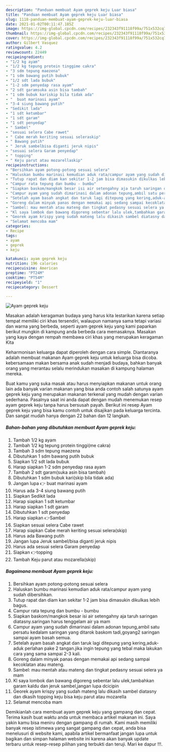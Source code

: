 ```yaml
---
description: "Panduan membuat Ayam geprek keju Luar biasa"
title: "Panduan membuat Ayam geprek keju Luar biasa"
slug: 1118-panduan-membuat-ayam-geprek-keju-luar-biasa
date: 2021-01-02T00:11:47.185Z
image: https://img-global.cpcdn.com/recipes/232343f91118f99a/751x532cq70/ayam-geprek-keju-foto-resep-utama.jpg
thumbnail: https://img-global.cpcdn.com/recipes/232343f91118f99a/751x532cq70/ayam-geprek-keju-foto-resep-utama.jpg
cover: https://img-global.cpcdn.com/recipes/232343f91118f99a/751x532cq70/ayam-geprek-keju-foto-resep-utama.jpg
author: Gilbert Vasquez
ratingvalue: 4.2
reviewcount: 22449
recipeingredient:
- "1/2 kg ayam"
- "1/2 kg tepung protein tinggime cakra"
- "3 sdm tepung maezena"
- "1 sdm bawang putih bubuk"
- "1/2 sdt lada bubuk"
- "1-2 sdm penyedap rasa ayam"
- "2 sdt garamsuka asin bisa tambah"
- "1 sdm bubuk kariskip bila tidak ada"
- "  buat marinasi ayam"
- "3-4 siung bawang putih"
- "Sedikit lada"
- "1 sdt ketumbar"
- "1 sdt garam"
- "1 sdt penyedap"
- " Sambel"
- "sesuai selera Cabe rawet"
- " Cabe merah keriting sesuai seleraskip"
- " Bawang putih"
- " Jeruk sambelbisa diganti jeruk nipis"
- "sesuai selera Garam penyedap"
- " topping"
- " Keju parut atau mozarellaskip"
recipeinstructions:
- "Bersihkan ayam potong-potong sesuai selera"
- "Haluskan bumbu marinasi kemudian aduk rata/campur ayam yang sudah dibersihkan."
- "Tutup rapat dan diam kan sekitar 1-2 jam bisa dimasukin dikulkas lebih bagus."
- "Campur rata tepung dan bumbu - bumbu"
- "Siapkan baskom/mangkok besar isi air setengahny aja taruh saringan diatasny.saringan harus tenggelam air ya mam"
- "Campur ayam yang sudah dimarinasi dalam adonan tepung,ambil satu persatu kedalam saringan yang ditarok baskom tadi,goyang2 saringan sampai ayam basah semua."
- "Setelah ayam basah angkat dan taruk lagi ditepung yang kering,aduk-aduk perlahan pake 2 tangan.jika ingin tepung yang tebal maka lakukan cara yang sama sampai 2-3 kali."
- "Goreng dalam minyak panas dengan memakai api sedang sampai kecoklatan atau mateng."
- "Sambel: mau mentah atau mateng dan tingkat pedasny sesuai selera ya mam"
- "Kl saya lombok dan bawang digoreng sebentar lalu ulek,tambahkan garam kaldu dan jeruk sambel,jangan lupa dcicipin"
- "Georek ayam krispy yang sudah mateng lalu dikasih sambel diatasny dan dkasih topping keju bisa keju parut atau mozarella"
- "Selamat mencoba mam"
categories:
- Recipe
tags:
- ayam
- geprek
- keju

katakunci: ayam geprek keju 
nutrition: 196 calories
recipecuisine: American
preptime: "PT24M"
cooktime: "PT54M"
recipeyield: "1"
recipecategory: Dessert

---
```



![Ayam geprek keju](https://img-global.cpcdn.com/recipes/232343f91118f99a/751x532cq70/ayam-geprek-keju-foto-resep-utama.jpg)

Masakan adalah keragaman budaya yang harus kita lestarikan karena setiap tempat memiliki ciri khas tersendiri, walaupun namanya sama tetapi variasi dan warna yang berbeda, seperti ayam geprek keju yang kami paparkan berikut mungkin di kampung anda berbeda cara memasaknya. Masakan yang kaya dengan rempah membawa ciri khas yang merupakan keragaman Kita

Keharmonisan keluarga dapat diperoleh dengan cara simple. Diantaranya adalah membuat makanan Ayam geprek keju untuk keluarga bisa dicoba. kebersamaan makan bersama anak sudah menjadi budaya, bahkan banyak orang yang merantau selalu merindukan masakan di kampung halaman mereka.



Buat kamu yang suka masak atau harus menyiapkan makanan untuk orang lain ada banyak varian makanan yang bisa anda contoh salah satunya ayam geprek keju yang merupakan makanan terkenal yang mudah dengan varian sederhana. Pasalnya saat ini anda dapat dengan mudah menemukan resep ayam geprek keju tanpa harus bersusah payah.
Berikut ini resep Ayam geprek keju yang bisa kamu contoh untuk disajikan pada keluarga tercinta. Dan sangat mudah hanya dengan 22 bahan dan 12 langkah.


<!--inarticleads1-->

##### Bahan-bahan yang dibutuhkan membuat Ayam geprek keju:

1. Tambah 1/2 kg ayam
1. Tambah 1/2 kg tepung protein tinggi(me cakra)
1. Tambah 3 sdm tepung maezena
1. Dibutuhkan 1 sdm bawang putih bubuk
1. Siapkan 1/2 sdt lada bubuk
1. Harap siapkan 1-2 sdm penyedap rasa ayam
1. Tambah 2 sdt garam(suka asin bisa tambah)
1. Dibutuhkan 1 sdm bubuk kari(skip bila tidak ada)
1. Jangan lupa  👉 buat marinasi ayam
1. Harus ada 3-4 siung bawang putih
1. Siapkan Sedikit lada
1. Harap siapkan 1 sdt ketumbar
1. Harap siapkan 1 sdt garam
1. Dibutuhkan 1 sdt penyedap
1. Harap siapkan  👉Sambel
1. Siapkan sesuai selera Cabe rawet
1. Harap siapkan  Cabe merah keriting sesuai selera(skip)
1. Harus ada  Bawang putih
1. Jangan lupa  Jeruk sambel/bisa diganti jeruk nipis
1. Harus ada sesuai selera Garam penyedap
1. Siapkan  👉topping
1. Tambah  Keju parut atau mozarella(skip)




<!--inarticleads2-->

##### Bagaimana membuat  Ayam geprek keju:

1. Bersihkan ayam potong-potong sesuai selera
1. Haluskan bumbu marinasi kemudian aduk rata/campur ayam yang sudah dibersihkan.
1. Tutup rapat dan diam kan sekitar 1-2 jam bisa dimasukin dikulkas lebih bagus.
1. Campur rata tepung dan bumbu - bumbu
1. Siapkan baskom/mangkok besar isi air setengahny aja taruh saringan diatasny.saringan harus tenggelam air ya mam
1. Campur ayam yang sudah dimarinasi dalam adonan tepung,ambil satu persatu kedalam saringan yang ditarok baskom tadi,goyang2 saringan sampai ayam basah semua.
1. Setelah ayam basah angkat dan taruk lagi ditepung yang kering,aduk-aduk perlahan pake 2 tangan.jika ingin tepung yang tebal maka lakukan cara yang sama sampai 2-3 kali.
1. Goreng dalam minyak panas dengan memakai api sedang sampai kecoklatan atau mateng.
1. Sambel: mau mentah atau mateng dan tingkat pedasny sesuai selera ya mam
1. Kl saya lombok dan bawang digoreng sebentar lalu ulek,tambahkan garam kaldu dan jeruk sambel,jangan lupa dcicipin
1. Georek ayam krispy yang sudah mateng lalu dikasih sambel diatasny dan dkasih topping keju bisa keju parut atau mozarella
1. Selamat mencoba mam




Demikianlah cara membuat ayam geprek keju yang gampang dan cepat. Terima kasih buat waktu anda untuk membaca artikel makanan ini. Saya yakin kamu bisa meniru dengan gampang di rumah. Kami masih memiliki banyak resep istimewa yang sangat gampang dan cepat, anda bisa menelusuri di website kami, apabila artikel bermanfaat jangan lupa untuk bagikan dan simpan halaman website ini karena akan banyak update terbaru untuk resep-resep pilihan yang terbukti dan teruji. Mari ke dapur !!!. 
